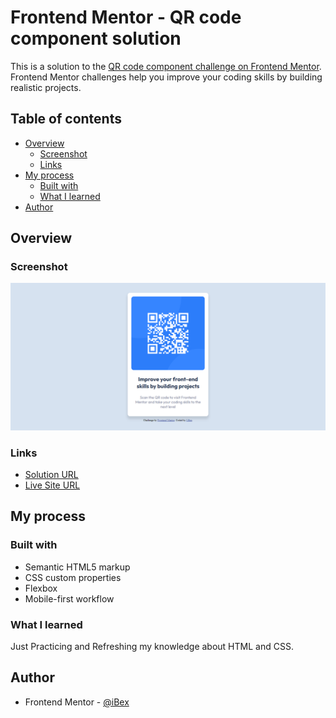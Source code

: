 # Frontend Mentor - QR code component solution

This is a solution to the [QR code component challenge on Frontend Mentor](https://www.frontendmentor.io/challenges/qr-code-component-iux_sIO_H). Frontend Mentor challenges help you improve your coding skills by building realistic projects. 

## Table of contents

- [Overview](#overview)
  - [Screenshot](#screenshot)
  - [Links](#links)
- [My process](#my-process)
  - [Built with](#built-with)
  - [What I learned](#what-i-learned)
- [Author](#author)

## Overview

### Screenshot

![](./images/project-screenshot.png)

### Links

- [Solution URL](https://www.frontendmentor.io/solutions/qr-code-component-solution-0fbRMG3sNn)
- [Live Site URL](https://qr-code-component-fem-challenge-01.netlify.app/)

## My process

### Built with

- Semantic HTML5 markup
- CSS custom properties
- Flexbox
- Mobile-first workflow

### What I learned

Just Practicing and Refreshing my knowledge about HTML and CSS. 

## Author

- Frontend Mentor - [@iBex](https://www.frontendmentor.io/profile/i-Bex)
